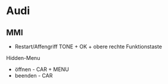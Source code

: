 # Audi

## MMI

- Restart/Affengriff TONE + OK + obere rechte Funktionstaste

Hidden-Menu
- öffnen - CAR + MENU
- beenden - CAR

